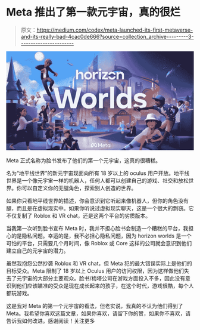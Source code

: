 # Meta 推出了第一款元宇宙，真的很烂

> 原文：<https://medium.com/codex/meta-launched-its-first-metaverse-and-its-really-bad-4cac0de666?source=collection_archive---------3----------------------->

![](img/20da4b881f8ac15019d3a311488be826.png)

Meta 正式名称为脸书发布了他们的第一个元宇宙，这真的很糟糕。

名为“地平线世界”的新元宇宙现面向所有 18 岁以上的 oculus 用户开放。地平线世界是一个像元宇宙一样的机器人，任何人都可以创建自己的游戏、社交和放松世界。你可以自定义你的无腿角色，探索别人创造的世界。

如果你只看地平线世界的描述，你会意识到它听起来像机器人，但你的角色没有腿，而且是在虚拟现实中。如果你听说过虚拟现实聊天，这是一个很大的剽窃。它不仅复制了 Roblox 和 VR chat，还是这两个平台的劣质版本。

当我第一次听到脸书宣布 Meta 时，我并不担心脸书会制造一个糟糕的平台，我担心的是隐私问题。幸运的是，我不必担心隐私问题，因为 horizon worlds 是一个可怕的平台，只需要几个月时间，像 Roblox 或 Core 这样的公司就会意识到他们建立自己的元宇宙的潜力。

虽然我抱怨公然抄袭 Roblox 和 VR chat，但 Meta 犯的最大错误实际上是他们的目标受众。Meta 限制了 18 岁以上 Oculus 用户的访问权限，因为这样做他们失去了元宇宙的大部分主要观众。脸书/梅塔公司在游戏方面投入不多，因此没有意识到他们应该瞄准的受众是现在成长起来的孩子，在这个时代，游戏很酷，每个人都玩游戏。

这是我对 Meta 的第一个元宇宙的看法，但老实说，我真的不认为他们得到了 Meta。我希望你喜欢这篇文章，如果你喜欢，请留下你的赞，如果你不喜欢，请告诉我如何改进。感谢阅读！关注更多